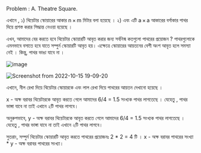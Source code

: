 Problem : A. Theatre Square.


এখানে , 
১) থিয়েটার স্কোয়ারের  আকার n × m মিটার বলা হয়েছে । 
২) এবং এটি a × a আকারের বর্গাকার পাথর দিয়ে প্রশস্ত করার সিদ্ধান্ত নেওয়া হয়েছে । 


এখন, আমাদের বের করতে হবে থিয়েটার স্কোয়ারটি আবৃত করার জন্য সর্বনিন্ম কতগুলো পাথরের প্রয়োজন ? 
পাথরগুলোকে এমনভাবে বসাতে হবে যাতে সম্পুর্ন স্কোয়ারটি আবৃত হয়। এক্ষেত্রে স্কোয়ারের আয়তনের বেশী অংশ আবৃত হলে সমস্যা নেই । 
কিন্তু, পাথর ভাঙা যাবে না ।



![image](https://user-images.githubusercontent.com/70530455/195994240-8b1bb8e4-1128-4313-8360-ae45fff408da.png)

![Screenshot from 2022-10-15 19-09-20](https://user-images.githubusercontent.com/70530455/195994266-1e180678-e4e1-436f-86a3-ef8177970332.png)

                      
                     
এখানে, নীল রেখা দিয়ে থিয়েটার স্কোয়ারকে এবং লাল রেখা দিয়ে পাথরের আয়তন দেখানো হয়েছে । 

x - অক্ষ বরাবর থিয়েটারকে আবৃত করতে গেলে আমাদের 6/4 = 1.5 সংখ্যক পাথর লাগতেছে । 
যেহেতু , পাথর ভাঙ্গা যাবে না তাই এখানে ২টি পাথর লাগবে। 

অনুরুপভাবে, y - অক্ষ বরাবর থিয়েটারকে আবৃত করতে গেলে আমাদের 6/4 = 1.5 সংখ্যক পাথর লাগতেছে । 
যেহেতু , পাথর ভাঙ্গা যাবে না তাই এখানে ২টি পাথর লাগবে। 

সুতরাং, সম্পুর্ন থিয়েটার স্কোয়ারটি আবৃত করতে পাথরের প্রয়োজনঃ 2 * 2 = 4 টি । 
x - অক্ষ বরাবর পাথরের সংখ্যা * y - অক্ষ বরাবর পাথরের সংখ্যা। 

